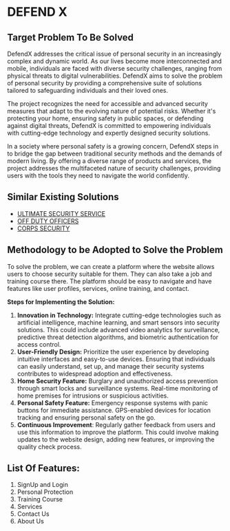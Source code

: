 # DEFEND X

## Target Problem To Be Solved
DefendX addresses the critical issue of personal security in an increasingly complex and dynamic world. As our lives become more interconnected and mobile, individuals are faced with diverse security challenges, ranging from physical threats to digital vulnerabilities. DefendX aims to solve the problem of personal security by providing a comprehensive suite of solutions tailored to safeguarding individuals and their loved ones.

The project recognizes the need for accessible and advanced security measures that adapt to the evolving nature of potential risks. Whether it's protecting your home, ensuring safety in public spaces, or defending against digital threats, DefendX is committed to empowering individuals with cutting-edge technology and expertly designed security solutions.

In a society where personal safety is a growing concern, DefendX steps in to bridge the gap between traditional security methods and the demands of modern living. By offering a diverse range of products and services, the project addresses the multifaceted nature of security challenges, providing users with the tools they need to navigate the world confidently.

## Similar Existing Solutions
- [ULTIMATE SECURITY SERVICE](https://ultimatesecurityservices.in/)
- [OFF DUTY OFFICERS](https://offdutyofficers.com/vip-and-personal-security-services/)
- [CORPS SECURITY](https://www.corpssecurity.co.uk/)

## Methodology to be Adopted to Solve the Problem

To solve the problem, we can create a platform where the website allows users to choose security suitable for them. They can also take a job and training course there. The platform should be easy to navigate and have features like user profiles, services, online training, and contact.

**Steps for Implementing the Solution:**
1. **Innovation in Technology:** Integrate cutting-edge technologies such as artificial intelligence, machine learning, and smart sensors into security solutions. This could include advanced video analytics for surveillance, predictive threat detection algorithms, and biometric authentication for access control.
2. **User-Friendly Design:** Prioritize the user experience by developing intuitive interfaces and easy-to-use devices. Ensuring that individuals can easily understand, set up, and manage their security systems contributes to widespread adoption and effectiveness.
3. **Home Security Feature:** Burglary and unauthorized access prevention through smart locks and surveillance systems. Real-time monitoring of home premises for intrusions or suspicious activities.
4. **Personal Safety Feature:** Emergency response systems with panic buttons for immediate assistance. GPS-enabled devices for location tracking and ensuring personal safety on the go.
5. **Continuous Improvement**: Regularly gather feedback from users and use this information to improve the platform. This could involve making updates to the website design, adding new features, or improving the quality check process.

## List Of Features:

1. SignUp and Login
2. Personal Protection
3. Training Course
4. Services
5. Contact Us
6. About Us 
